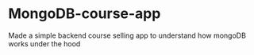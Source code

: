 # MongoDB-course-app

Made a simple backend course selling app to understand how mongoDB works under the hood
